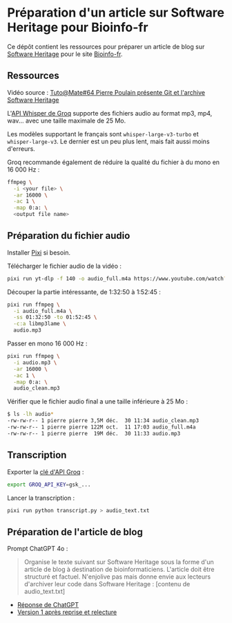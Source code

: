 # Préparation d'un article sur Software Heritage pour Bioinfo-fr

Ce dépôt contient les ressources pour préparer un article de blog sur [Software Heritage](https://www.softwareheritage.org/) pour le site [Bioinfo-fr](https://bioinfo-fr.net/).


## Ressources

Vidéo source : [Tuto@Mate#64 Pierre Poulain présente Git et l'archive Software Heritage](https://www.youtube.com/watch?v=GjVrZbU0PB0)

L'[API Whisper de Groq](https://console.groq.com/docs/speech-text) supporte des fichiers audio au format mp3, mp4, wav... avec une taille maximale de 25 Mo.

Les modèles supportant le français sont `whisper-large-v3-turbo` et `whisper-large-v3`. Le dernier est un peu plus lent, mais fait aussi moins d'erreurs.

Groq recommande également de réduire la qualité du fichier à du mono en 16 000 Hz :

```bash
ffmpeg \
  -i <your file> \
  -ar 16000 \
  -ac 1 \
  -map 0:a: \
  <output file name>
```


## Préparation du fichier audio

Installer [Pixi](https://pixi.sh/) si besoin.

Télécharger le fichier audio de la vidéo :

```bash
pixi run yt-dlp -f 140 -o audio_full.m4a https://www.youtube.com/watch?v=GjVrZbU0PB0
```

Découper la partie intéressante, de 1:32:50 à 1:52:45 :

```bash
pixi run ffmpeg \
  -i audio_full.m4a \
  -ss 01:32:50 -to 01:52:45 \
  -c:a libmp3lame \
  audio.mp3
```

Passer en mono 16 000 Hz :

```bash
pixi run ffmpeg \
  -i audio.mp3 \
  -ar 16000 \
  -ac 1 \
  -map 0:a: \
  audio_clean.mp3
```

Vérifier que le fichier audio final a une taille inférieure à 25 Mo :

```bash
$ ls -lh audio*
-rw-rw-r-- 1 pierre pierre 3,5M déc.  30 11:34 audio_clean.mp3
-rw-rw-r-- 1 pierre pierre 122M oct.  11 17:03 audio_full.m4a
-rw-rw-r-- 1 pierre pierre  19M déc.  30 11:33 audio.mp3
```


## Transcription

Exporter la [clé d'API Groq](https://console.groq.com/keys) :

```bash
export GROQ_API_KEY=gsk_...
```

Lancer la transcription :

```bash
pixi run python transcript.py > audio_text.txt
```


## Préparation de l'article de blog

Prompt ChatGPT 4o :

> Organise le texte suivant sur Software Heritage sous la forme d'un article de blog à destination de bioinformaticiens. L'article doit être structuré et factuel. N'enjolive pas mais donne envie aux lecteurs d'archiver leur code dans Software Heritage :
> [contenu de audio_text.txt]

- [Réponse de ChatGPT](2024-12-30_chatgpt_text.md)
- [Version 1 après reprise et relecture](2025-01-14_v1.md)